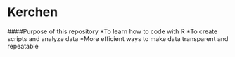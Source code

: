 # Kerchen

####Purpose of this repository
*To learn how to code with R
*To create scripts and analyze data
*More efficient ways to make data transparent and repeatable
